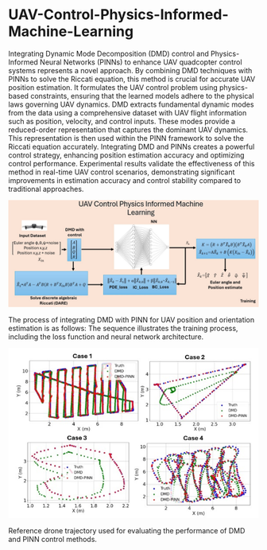 # UAV-Control-Physics-Informed-Machine-Learning

Integrating Dynamic Mode Decomposition (DMD) control and Physics-Informed Neural Networks (PINNs) to enhance UAV quadcopter control systems represents a novel approach. By combining DMD techniques with PINNs to solve the Riccati equation, this method is crucial for accurate UAV position estimation. It formulates the UAV control problem using physics-based constraints, ensuring that the learned models adhere to the physical laws governing UAV dynamics. DMD extracts fundamental dynamic modes from the data using a comprehensive dataset with UAV flight information such as position, velocity, and control inputs. These modes provide a reduced-order representation that captures the dominant UAV dynamics. This representation is then used within the PINN framework to solve the Riccati equation accurately. Integrating DMD and PINNs creates a powerful control strategy, enhancing position estimation accuracy and optimizing control performance. Experimental results validate the effectiveness of this method in real-time UAV control scenarios, demonstrating significant improvements in estimation accuracy and control stability compared to traditional approaches.

![](https://github.com/1Px-Vision/UAV-Control-Physics-Informed-Machine-Learning/blob/main/PINN_M.jpg)

The process of integrating DMD with PINN for UAV position and orientation estimation is as follows: The sequence illustrates the training process, including the loss function and neural network architecture.

![](https://github.com/1Px-Vision/UAV-Control-Physics-Informed-Machine-Learning/blob/main/SImulation_PINN.jpg)

Reference drone trajectory used for evaluating the performance of DMD and PINN control methods.
